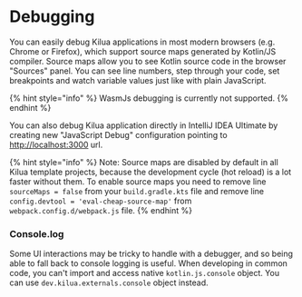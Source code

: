 # Debugging

You can easily debug Kilua applications in most modern browsers (e.g. Chrome or Firefox), which support source maps generated by Kotlin/JS compiler. Source maps allow you to see Kotlin source code in the browser "Sources" panel. You can see line numbers, step through your code, set breakpoints and watch variable values just like with plain JavaScript.

{% hint style="info" %}
WasmJs debugging is currently not supported.
{% endhint %}

You can also debug Kilua application directly in IntelliJ IDEA Ultimate by creating new "JavaScript Debug" configuration pointing to [http://localhost:3000](http://localhost:3000) url.

{% hint style="info" %}
Note: Source maps are disabled by default in all Kilua template projects, because the development cycle (hot reload) is a lot faster without them. To enable source maps you need to remove line `sourceMaps = false` from your `build.gradle.kts` file and remove line `config.devtool = 'eval-cheap-source-map'` from `webpack.config.d/webpack.js` file.
{% endhint %}

### Console.log

Some UI interactions may be tricky to handle with a debugger, and so being able to fall back to console logging is useful. When developing in common code, you can't import and access native `kotlin.js.console` object. You can use `dev.kilua.externals.console` object instead.
